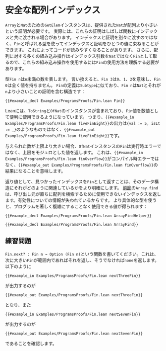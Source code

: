 # 安全な配列インデックス

`Array`と`Nat`のための`GetElem`インスタンスは、提供された`Nat`が配列より小さいという証明が必要です。
実際には、これらの証明はしばしば関数にインデックスと共に渡される場合があります。
インデックスと証明を別々に渡すのではなく、`Fin`と呼ばれる型を使ってインデックスと証明をひとつの値に束ねることができます。
これによってコードが読みやすくなることがあります。
さらに、配列に対する多くの組み込み操作はインデックス引数を`Nat`ではなく`Fin`として取るので、これらの組み込み操作を使用するには`Fin`の使用方法を理解する必要があります。

型`Fin n`は`n`未満の数を表します。
言い換えると、`Fin 3`は`0`、`1`、`2`を意味し、`Fin 0`は全く値を持ちません。
`Fin`の定義は`Subtype`に似ており、`Fin n`は`Nat`とそれが`n`より小さいことの証明を含む構造です：
```lean
{{#example_decl Examples/ProgramsProofs/Fin.lean Fin}}
```

Leanには、`ToString`と`OfNat`のインスタンスが含まれており、`Fin`値を数値として便利に使用できるようになっています。
つまり、`{{#example_in Examples/ProgramsProofs/Fin.lean fiveFinEight}}`の出力は`{val := 5, isLt := _}`のようなものではなく、`{{#example_out Examples/ProgramsProofs/Fin.lean fiveFinEight}}`です。

与えられた数が上限より大きい場合、`OfNat`インスタンスの`Fin`は実行時エラーではなく、上限をモジュロとした値を返します。
これは、`{{#example_in Examples/ProgramsProofs/Fin.lean finOverflow}}`がコンパイル時エラーではなく、`{{#example_out Examples/ProgramsProofs/Fin.lean finOverflow}}`の結果になることを意味します。

返り値として、見つかったインデックスを`Fin`として返すことは、そのデータ構造にそれがどのように関連しているかをより明確にします。
[前節](./arrays-termination.md#proving-termination)の`Array.find`は、呼び出し元が直ちに配列を検索するために使用できないインデックスを返します。有効性についての情報が失われているからです。
より具体的な型を使うと、プログラムを著しく複雑にすることなく使用できる値が得られます：
```lean
{{#example_decl Examples/ProgramsProofs/Fin.lean ArrayFindHelper}}

{{#example_decl Examples/ProgramsProofs/Fin.lean ArrayFind}}
```

## 練習問題

`Fin.next? : Fin n → Option (Fin n)`という関数を書いてください。これは、次に大きい`Fin`が範囲内であればそれを返し、そうでなければ`none`を返します。
以下のように
```lean
{{#example_in Examples/ProgramsProofs/Fin.lean nextThreeFin}}
```
が出力するのが
```output info
{{#example_out Examples/ProgramsProofs/Fin.lean nextThreeFin}}
```
となり、また
```lean
{{#example_in Examples/ProgramsProofs/Fin.lean nextSevenFin}}
```
が出力するのが
```output info
{{#example_out Examples/ProgramsProofs/Fin.lean nextSevenFin}}
```
であることを確認します。